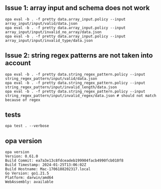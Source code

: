 ## Issue 1: array input and schema does not work

```shell
opa eval -b . -f pretty data.array_input.policy --input array_input/input/valid/data.json
opa eval -b . -f pretty data.array_input.policy --input array_input/input/invalid_no_array/data.json
opa eval -b . -f pretty data.array_input.policy --input array_input/input/invalid_type/data.json
```


## Issue 2: string regex patterns are not taken into account

```shell
opa eval -b . -f pretty data.string_regex_pattern.policy --input string_regex_pattern/input/valid/data.json
opa eval -b . -f pretty data.string_regex_pattern.policy --input string_regex_pattern/input/invalid_length/data.json
opa eval -b . -f pretty data.string_regex_pattern.policy --input string_regex_pattern/input/invalid_regex/data.json # should not match because of regex
```

## tests

```shell
opa test . --verbose
```

## opa version

```shell
opa version
Version: 0.61.0
Build Commit: ea7a3e13c8fdceadeb199904facb4990fcb010f8
Build Timestamp: 2024-01-25T13:06:02Z
Build Hostname: Mac-1706188202317.local
Go Version: go1.21.5
Platform: darwin/amd64
WebAssembly: available
```
